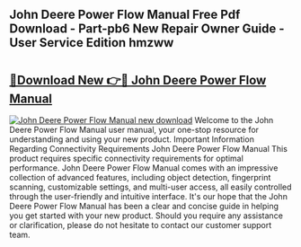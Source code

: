 ## John Deere Power Flow Manual Free Pdf Download - Part-pb6 New Repair Owner Guide - User Service Edition hmzww

# <h2><a href="http://bc88102.oget.top/?id=John+Deere+Power+Flow+Manual">🔗Download New 👉🔴 John Deere Power Flow Manual</a></h2>

[![John Deere Power Flow Manual new download](https://i.imgur.com/5g1atiW.png)](http://bc88102.oget.top/?id=John+Deere+Power+Flow+Manual)
Welcome to the John Deere Power Flow Manual user manual, your one-stop resource for understanding and using your new product. Important Information Regarding Connectivity Requirements John Deere Power Flow Manual This product requires specific connectivity requirements for optimal performance. John Deere Power Flow Manual comes with an impressive collection of advanced features, including object detection, fingerprint scanning, customizable settings, and multi-user access, all easily controlled through the user-friendly and intuitive interface. It's our hope that the John Deere Power Flow Manual has been a clear and concise guide in helping you get started with your new product. Should you require any assistance or clarification, please do not hesitate to contact our customer support team.
